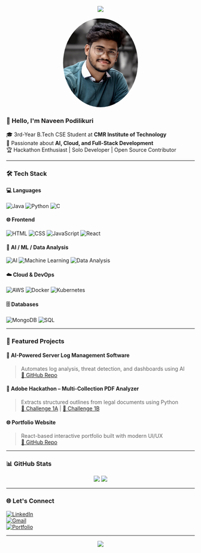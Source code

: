 <!-- Header Banner -->
<p align="center">
  <img src="https://capsule-render.vercel.app/api?type=waving&color=0e76a8&height=200&section=header&text=Naveen%20Podilikuri&fontSize=40&fontColor=ffffff" />
</p>

<!-- Profile Image -->
<p align="center">
  <img src="./res%20pic.jpg" alt="Naveen Podilikuri" width="200" style="border-radius: 50%;" />
</p>

### 👋 Hello, I'm Naveen Podilikuri

🎓 3rd-Year B.Tech CSE Student at **CMR Institute of Technology**  
🚀 Passionate about **AI, Cloud, and Full-Stack Development**  
🏆 Hackathon Enthusiast | Solo Developer | Open Source Contributor

---

### 🛠 Tech Stack

#### 💻 Languages
![Java](https://img.shields.io/badge/Java-007396?style=for-the-badge&logo=java&logoColor=white)
![Python](https://img.shields.io/badge/Python-3776AB?style=for-the-badge&logo=python&logoColor=white)
![C](https://img.shields.io/badge/C-00599C?style=for-the-badge&logo=c&logoColor=white)

#### 🌐 Frontend
![HTML](https://img.shields.io/badge/HTML5-E34F26?style=for-the-badge&logo=html5&logoColor=white)
![CSS](https://img.shields.io/badge/CSS3-1572B6?style=for-the-badge&logo=css3&logoColor=white)
![JavaScript](https://img.shields.io/badge/JavaScript-F7DF1E?style=for-the-badge&logo=javascript&logoColor=black)
![React](https://img.shields.io/badge/React-20232a?style=for-the-badge&logo=react&logoColor=61DAFB)

#### 🧠 AI / ML / Data Analysis
![AI](https://img.shields.io/badge/AI-000000?style=for-the-badge&logo=openai&logoColor=white)
![Machine Learning](https://img.shields.io/badge/Machine%20Learning-FF6F00?style=for-the-badge&logo=tensorflow&logoColor=white)
![Data Analysis](https://img.shields.io/badge/Data%20Analysis-FFA500?style=for-the-badge&logo=pandas&logoColor=white)

#### ☁️ Cloud & DevOps
![AWS](https://img.shields.io/badge/AWS-232F3E?style=for-the-badge&logo=amazonaws&logoColor=white)
![Docker](https://img.shields.io/badge/Docker-2496ED?style=for-the-badge&logo=docker&logoColor=white)
![Kubernetes](https://img.shields.io/badge/Kubernetes-326CE5?style=for-the-badge&logo=kubernetes&logoColor=white)

#### 🗄️ Databases
![MongoDB](https://img.shields.io/badge/MongoDB-4DB33D?style=for-the-badge&logo=mongodb&logoColor=white)
![SQL](https://img.shields.io/badge/SQL-4479A1?style=for-the-badge&logo=mysql&logoColor=white)

---

### 🚀 Featured Projects

#### 🧠 AI-Powered Server Log Management Software
> Automates log analysis, threat detection, and dashboards using AI  
[🔗 GitHub Repo](https://github.com/NaveenPodilikuri/AI-Powered-Server-Log-Management-Software)

#### 📄 Adobe Hackathon – Multi-Collection PDF Analyzer
> Extracts structured outlines from legal documents using Python  
[🔗 Challenge 1A](https://github.com/NaveenPodilikuri/Adobe_Hackathon-Challenge-1A) | [🔗 Challenge 1B](https://github.com/NaveenPodilikuri/Adobe_Hackathon-Challenge-1B)

#### 🌐 Portfolio Website
> React-based interactive portfolio built with modern UI/UX  
[🔗 GitHub Repo](https://github.com/NaveenPodilikuri/greatstack-style-portfolio)

---

### 📊 GitHub Stats

<p align="center">
  <img src="https://github-readme-stats.vercel.app/api?username=NaveenPodilikuri&show_icons=true&theme=radical&count_private=true" />
  <img src="https://github-readme-streak-stats.herokuapp.com/?user=NaveenPodilikuri&theme=radical" />
</p>

---

### 🌐 Let's Connect

[![LinkedIn](https://img.shields.io/badge/LinkedIn-blue?style=flat&logo=linkedin&logoColor=white)](https://www.linkedin.com/in/naveenpodilikuri)  
[![Gmail](https://img.shields.io/badge/Gmail-D14836?style=flat&logo=gmail&logoColor=white)](mailto:naveenpodilikuri@gmail.com)  
[![Portfolio](https://img.shields.io/badge/Portfolio-000?style=flat&logo=vercel&logoColor=white)](https://naveenpodilikuri.vercel.app/)

---

<p align="center">
  <img src="https://capsule-render.vercel.app/api?type=waving&color=0e76a8&height=100&section=footer" />
</p>
